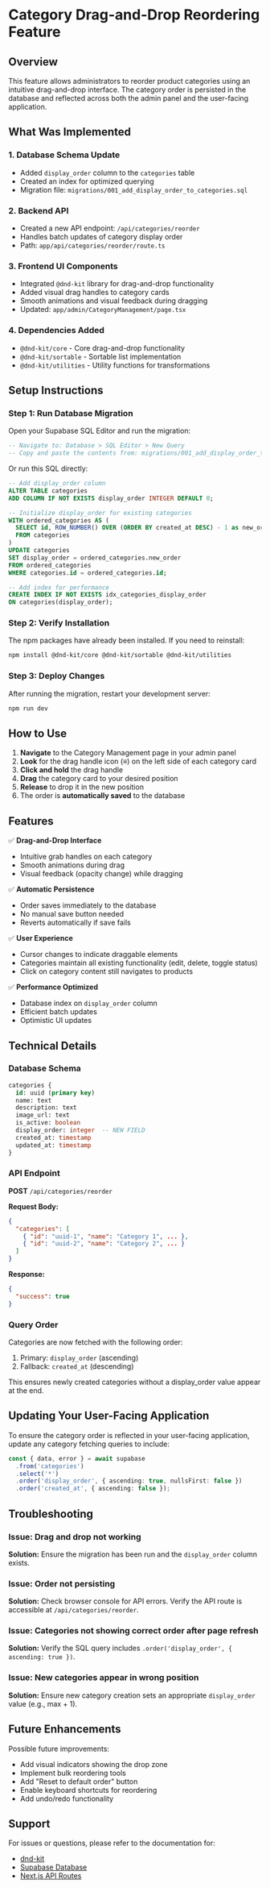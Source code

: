 # Category Drag-and-Drop Reordering Feature

## Overview
This feature allows administrators to reorder product categories using an intuitive drag-and-drop interface. The category order is persisted in the database and reflected across both the admin panel and the user-facing application.

## What Was Implemented

### 1. **Database Schema Update**
- Added `display_order` column to the `categories` table
- Created an index for optimized querying
- Migration file: `migrations/001_add_display_order_to_categories.sql`

### 2. **Backend API**
- Created a new API endpoint: `/api/categories/reorder`
- Handles batch updates of category display order
- Path: `app/api/categories/reorder/route.ts`

### 3. **Frontend UI Components**
- Integrated `@dnd-kit` library for drag-and-drop functionality
- Added visual drag handles to category cards
- Smooth animations and visual feedback during dragging
- Updated: `app/admin/CategoryManagement/page.tsx`

### 4. **Dependencies Added**
- `@dnd-kit/core` - Core drag-and-drop functionality
- `@dnd-kit/sortable` - Sortable list implementation
- `@dnd-kit/utilities` - Utility functions for transformations

## Setup Instructions

### Step 1: Run Database Migration

Open your Supabase SQL Editor and run the migration:

```sql
-- Navigate to: Database > SQL Editor > New Query
-- Copy and paste the contents from: migrations/001_add_display_order_to_categories.sql
```

Or run this SQL directly:

```sql
-- Add display_order column
ALTER TABLE categories 
ADD COLUMN IF NOT EXISTS display_order INTEGER DEFAULT 0;

-- Initialize display_order for existing categories
WITH ordered_categories AS (
  SELECT id, ROW_NUMBER() OVER (ORDER BY created_at DESC) - 1 as new_order
  FROM categories
)
UPDATE categories 
SET display_order = ordered_categories.new_order
FROM ordered_categories
WHERE categories.id = ordered_categories.id;

-- Add index for performance
CREATE INDEX IF NOT EXISTS idx_categories_display_order 
ON categories(display_order);
```

### Step 2: Verify Installation

The npm packages have already been installed. If you need to reinstall:

```bash
npm install @dnd-kit/core @dnd-kit/sortable @dnd-kit/utilities
```

### Step 3: Deploy Changes

After running the migration, restart your development server:

```bash
npm run dev
```

## How to Use

1. **Navigate** to the Category Management page in your admin panel
2. **Look** for the drag handle icon (≡) on the left side of each category card
3. **Click and hold** the drag handle
4. **Drag** the category card to your desired position
5. **Release** to drop it in the new position
6. The order is **automatically saved** to the database

## Features

✅ **Drag-and-Drop Interface**
- Intuitive grab handles on each category
- Smooth animations during drag
- Visual feedback (opacity change) while dragging

✅ **Automatic Persistence**
- Order saves immediately to the database
- No manual save button needed
- Reverts automatically if save fails

✅ **User Experience**
- Cursor changes to indicate draggable elements
- Categories maintain all existing functionality (edit, delete, toggle status)
- Click on category content still navigates to products

✅ **Performance Optimized**
- Database index on `display_order` column
- Efficient batch updates
- Optimistic UI updates

## Technical Details

### Database Schema
```sql
categories {
  id: uuid (primary key)
  name: text
  description: text
  image_url: text
  is_active: boolean
  display_order: integer  -- NEW FIELD
  created_at: timestamp
  updated_at: timestamp
}
```

### API Endpoint
**POST** `/api/categories/reorder`

**Request Body:**
```json
{
  "categories": [
    { "id": "uuid-1", "name": "Category 1", ... },
    { "id": "uuid-2", "name": "Category 2", ... }
  ]
}
```

**Response:**
```json
{
  "success": true
}
```

### Query Order
Categories are now fetched with the following order:
1. Primary: `display_order` (ascending)
2. Fallback: `created_at` (descending)

This ensures newly created categories without a display_order value appear at the end.

## Updating Your User-Facing Application

To ensure the category order is reflected in your user-facing application, update any category fetching queries to include:

```typescript
const { data, error } = await supabase
  .from('categories')
  .select('*')
  .order('display_order', { ascending: true, nullsFirst: false })
  .order('created_at', { ascending: false });
```

## Troubleshooting

### Issue: Drag and drop not working
**Solution:** Ensure the migration has been run and the `display_order` column exists.

### Issue: Order not persisting
**Solution:** Check browser console for API errors. Verify the API route is accessible at `/api/categories/reorder`.

### Issue: Categories not showing correct order after page refresh
**Solution:** Verify the SQL query includes `.order('display_order', { ascending: true })`.

### Issue: New categories appear in wrong position
**Solution:** Ensure new category creation sets an appropriate `display_order` value (e.g., max + 1).

## Future Enhancements

Possible future improvements:
- Add visual indicators showing the drop zone
- Implement bulk reordering tools
- Add "Reset to default order" button
- Enable keyboard shortcuts for reordering
- Add undo/redo functionality

## Support

For issues or questions, please refer to the documentation for:
- [dnd-kit](https://docs.dndkit.com/)
- [Supabase Database](https://supabase.com/docs/guides/database)
- [Next.js API Routes](https://nextjs.org/docs/api-routes/introduction)

